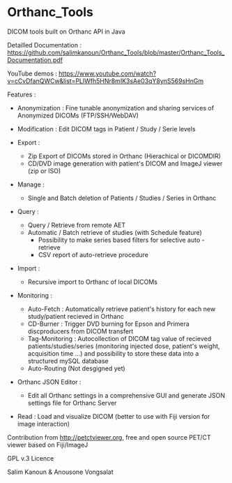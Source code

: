 # Orthanc_Tools
DICOM tools built on Orthanc API in Java

Detailled Documentation : https://github.com/salimkanoun/Orthanc_Tools/blob/master/Orthanc_Tools_Documentation.pdf

YouTube demos : https://www.youtube.com/watch?v=cCvDfanQWCw&list=PLlWfh5HNr8mIK3sAe03qY8ynS569sHnGm

Features : 

- Anonymization : Fine tunable anonymization and sharing services of Anonymized DICOMs (FTP/SSH/WebDAV)

- Modification : Edit DICOM tags in Patient / Study / Serie levels

- Export : 
   - Zip Export of DICOMs stored in Orthanc (Hierachical or DICOMDIR)
   - CD/DVD image generation with patient's DICOM and ImageJ viewer (zip or ISO)
   
 - Manage : 
   - Single and Batch deletion of Patients / Studies / Series in Orthanc
   
 - Query : 
   - Query / Retrieve from remote AET
   - Automatic / Batch retrieve of studies (with Schedule feature)
      - Possibility to make series based filters for selective auto - retrieve
      - CSV report of auto-retrieve procedure
   
 - Import :
   - Recursive import to Orthanc of local DICOMs
   
 - Monitoring :
   - Auto-Fetch : Automatically retrieve patient's history for each new study/patient recieved in Orthanc
   - CD-Burner : Trigger DVD burning for Epson and Primera discproducers from DICOM transfert
   - Tag-Monitoring : Autocollection of DICOM tag value of recieved patients/studies/series (monitoring injected dose, patient's weight,        acquisition time ...) and possibility to store these data into a structured mySQL database
   - Auto-Routing (Not desgigned yet)
   
 - Orthanc JSON Editor :  
   - Edit all Orthanc settings in a comprehensive GUI and generate JSON settings file for Orthanc Server
   
 - Read : Load and visualize DICOM (better to use with Fiji version for image interaction)
   
 Contribution from http://petctviewer.org, free and open source PET/CT viewer based on Fiji/ImageJ
 
 GPL v.3 Licence
 
 Salim Kanoun & Anousone Vongsalat
 
